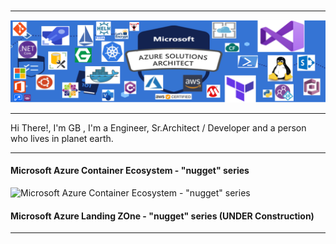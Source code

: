 ### 
----------------------------------------------------------------------------------------------

![alt text](https://github.com/GBuenaflor/01azure/blob/master/Picture2.png)

----------------------------------------------------------------------------------------------

Hi There!, I'm GB , I'm a Engineer, Sr.Architect / Developer and a person who lives in planet earth.

----------------------------------------------------------------------------------------------

####  Microsoft Azure Container Ecosystem - "nugget" series

![Microsoft Azure Container Ecosystem - "nugget" series](https://github.com/GBuenaflor/01azure)


####  Microsoft Azure Landing ZOne - "nugget" series (UNDER Construction)

 
----------------------------------------------------------------------------------------------



<!--
**GBuenaflor/GBuenaflor** is a ✨ _special_ ✨ repository because its `README.md` (this file) appears on your GitHub profile.

Here are some ideas to get you started:

- 🔭 I’m currently working on ...
- 🌱 I’m currently learning ...
- 👯 I’m looking to collaborate on ...
- 🤔 I’m looking for help with ...
- 💬 Ask me about ...
- 📫 How to reach me: ...
- 😄 Pronouns: ...
- ⚡ Fun fact: ...
-->
